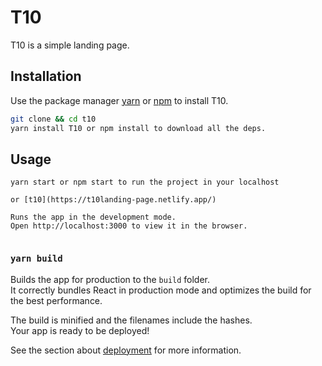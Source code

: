 # T10

T10 is a simple landing page.

## Installation

Use the package manager [yarn](https://yarnpkg.com/) or [npm](https://www.npmjs.com/) to install T10.


```bash
git clone && cd t10 
yarn install T10 or npm install to download all the deps.
```

## Usage

```
yarn start or npm start to run the project in your localhost 

or [t10](https://t10landing-page.netlify.app/)

Runs the app in the development mode. 
Open http://localhost:3000 to view it in the browser.


```


### `yarn build`

Builds the app for production to the `build` folder.\
It correctly bundles React in production mode and optimizes the build for the best performance.

The build is minified and the filenames include the hashes.\
Your app is ready to be deployed!

See the section about [deployment](https://facebook.github.io/create-react-app/docs/deployment) for more information.
